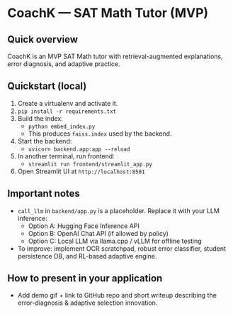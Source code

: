 # CoachK — SAT Math Tutor (MVP)

## Quick overview
CoachK is an MVP SAT Math tutor with retrieval-augmented explanations, error diagnosis, and adaptive practice.

## Quickstart (local)
1. Create a virtualenv and activate it.
2. `pip install -r requirements.txt`
3. Build the index:
   - `python embed_index.py`
   - This produces `faiss.index` used by the backend.
4. Start the backend:
   - `uvicorn backend.app:app --reload`
5. In another terminal, run frontend:
   - `streamlit run frontend/streamlit_app.py`
6. Open Streamlit UI at `http://localhost:8501`

## Important notes
- `call_llm` in `backend/app.py` is a placeholder. Replace it with your LLM inference:
  - Option A: Hugging Face Inference API
  - Option B: OpenAI Chat API (if allowed by policy)
  - Option C: Local LLM via llama.cpp / vLLM for offline testing
- To improve: implement OCR scratchpad, robust error classifier, student persistence DB, and RL-based adaptive engine.

## How to present in your application
- Add demo gif + link to GitHub repo and short writeup describing the error-diagnosis & adaptive selection innovation.
